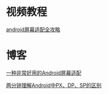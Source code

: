 # 视频教程

[android屏幕适配全攻略](https://www.imooc.com/learn/484)

#  博客

[一种非常好用的Android屏幕适配](https://www.jianshu.com/p/1302ad5a4b04)

[两分钟理解Android中PX、DP、SP的区别](https://blog.csdn.net/donkor_/article/details/77680042)

